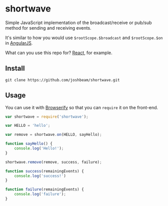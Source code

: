# shortwave

Simple JavaScript implementation of the broadcast/receive or pub/sub method for sending and receiving events.

It's similar to how you would use `$rootScope.$broadcast` and `$rootScope.$on` in <a href="https://angularjs.org/">AngularJS</a>.

What can you use this repo for? <a href="https://facebook.github.io/react/">React</a>, for example.

## Install

```
git clone https://github.com/joshbeam/shortwave.git
```

## Usage

You can use it with <a href="http://browserify.org/">Browserify</a> so that you can `require` it on the front-end.

```javascript
var shortwave = require('shortwave');

var HELLO = 'hello';

var remove = shortwave.on(HELLO, sayHello);

function sayHello() {
    console.log('Hello!');
}

shortwave.remove(remove, success, failure);

function success(remainingEvents) {
    console.log('success!')
}

function failure(remainingEvents) {
    console.log('failure');
}
```